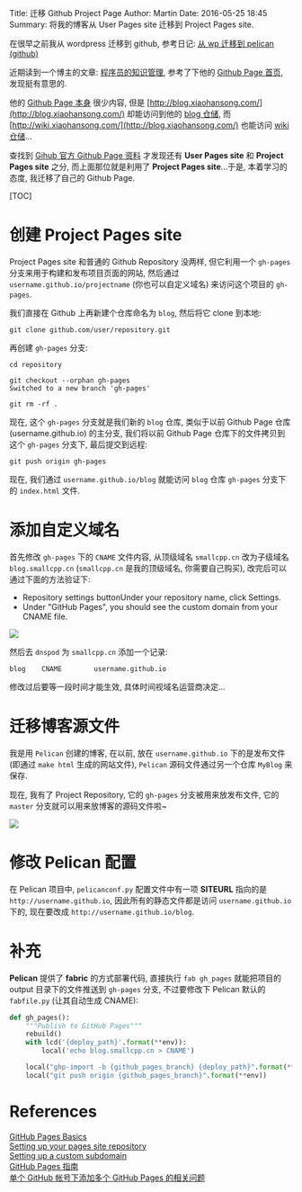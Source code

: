 Title: 迁移 Github Project Page
Author: Martin
Date: 2016-05-25 18:45
Summary: 将我的博客从 User Pages site 迁移到 Project Pages site.

在很早之前我从 wordpress 迁移到 github, 参考日记: [从 wp 迁移到 pelican (github)](http://www.smallcpp.cn/cong-wp-qian-yi-dao-pelican-github.html)

近期读到一个博主的文章: [程序员的知识管理](http://blog.xiaohansong.com/2016/01/16/kownledge-Management/), 参考了下他的 [Github Page 首页](http://xiaohansong.com/), 发现挺有意思的.

他的 [Github Page 本身](https://github.com/x-hansong/x-hansong.github.io) 很少内容, 但是 [http://blog.xiaohansong.com/](http://blog.xiaohansong.com/) 却能访问到他的 [blog 仓储](https://github.com/x-hansong/blog), 而 [http://wiki.xiaohansong.com/](http://blog.xiaohansong.com/) 也能访问 [wiki 仓储](https://github.com/x-hansong/wiki)...

查找到 [Gihub 官方 Github Page 资料](https://help.github.com/categories/github-pages-basics/) 才发现还有 **User Pages site** 和 **Project Pages site** 之分, 而上面那位就是利用了 **Project Pages site**...于是, 本着学习的态度, 我迁移了自己的 Github Page.

[TOC]

# 创建 Project Pages site
Project Pages site 和普通的 Github Repository 没两样, 但它利用一个 `gh-pages` 分支来用于构建和发布项目页面的网站, 然后通过 `username.github.io/projectname` (你也可以自定义域名) 来访问这个项目的 `gh-pages`.

我们直接在 Github 上再新建个仓库命名为 `blog`, 然后将它 clone 到本地:

```shell
git clone github.com/user/repository.git
```

再创建 `gh-pages` 分支:

```shell
cd repository

git checkout --orphan gh-pages
Switched to a new branch 'gh-pages'

git rm -rf .
```

现在, 这个 `gh-pages` 分支就是我们新的 `blog` 仓库, 类似于以前 Github Page 仓库 (username.github.io) 的主分支, 我们将以前 Github Page 仓库下的文件拷贝到这个 `gh-pages` 分支下, 最后提交到远程:

```shell
git push origin gh-pages
```

现在, 我们通过 `username.github.io/blog` 就能访问 `blog` 仓库 `gh-pages` 分支下的 `index.html` 文件.

# 添加自定义域名
首先修改 `gh-pages` 下的 `CNAME` 文件内容, 从顶级域名 `smallcpp.cn` 改为子级域名 `blog.smallcpp.cn`  (`smallcpp.cn` 是我的顶级域名, 你需要自己购买), 改完后可以通过下面的方法验证下:

- Repository settings buttonUnder your repository name, click  Settings.
- Under "GitHub Pages", you should see the custom domain from your CNAME file.

![](http://i64.tinypic.com/5dmhqc.jpg)

然后去 `dnspod` 为 `smallcpp.cn` 添加一个记录:

```
blog    CNAME        username.github.io
```

修改过后要等一段时间才能生效, 具体时间视域名运营商决定...

# 迁移博客源文件
我是用 `Pelican` 创建的博客, 在以前, 放在 `username.github.io` 下的是发布文件 (即通过 `make html` 生成的网站文件), `Pelican` 源码文件通过另一个仓库 `MyBlog` 来保存.

现在, 我有了 Project Repository, 它的 `gh-pages` 分支被用来放发布文件, 它的 `master` 分支就可以用来放博客的源码文件啦~

![](http://i63.tinypic.com/xddzia.jpg)

# 修改 Pelican 配置
在 Pelican 项目中, `pelicanconf.py` 配置文件中有一项 **SITEURL** 指向的是 `http://username.github.io`, 因此所有的静态文件都是访问 `username.github.io` 下的, 现在要改成 `http://username.github.io/blog`.

# 补充
**Pelican** 提供了 **fabric** 的方式部署代码, 直接执行 `fab gh_pages` 就能把项目的 output 目录下的文件推送到 `gh-pages` 分支, 不过要修改下 Pelican 默认的 `fabfile.py` (让其自动生成 CNAME):

```python
def gh_pages():
    """Publish to GitHub Pages"""
    rebuild()
    with lcd('{deploy_path}'.format(**env)):
        local('echo blog.smallcpp.cn > CNAME')

    local("ghp-import -b {github_pages_branch} {deploy_path}".format(**env))
    local("git push origin {github_pages_branch}".format(**env))
```

# References
[GitHub Pages Basics](https://help.github.com/categories/github-pages-basics/)<br>
[Setting up your pages site repository](https://help.github.com/articles/setting-up-your-pages-site-repository/)<br>
[Setting up a custom subdomain](https://help.github.com/articles/setting-up-a-custom-subdomain/)<br>
[GitHub Pages 指南](http://wiki.jikexueyuan.com/project/github-pages-basics/)<br>
[单个 GitHub 帐号下添加多个 GitHub Pages 的相关问题](https://segmentfault.com/a/1190000003946969)
